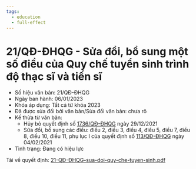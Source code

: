 ```yaml
---
tags:
  - education
  - full-effect
---
```


# 21/QĐ-ĐHQG - Sửa đổi, bổ sung một số điều của Quy chế tuyển sinh trình độ thạc sĩ và tiến sĩ 

- Số hiệu văn bản: 21/QĐ-ĐHQG 
- Ngày ban hành: 06/01/2023
- Khóa áp dụng: Tất cả từ khóa 2023
- Đã được sửa đổi bởi văn bản/Sửa đổi văn bản: chưa rõ
- Kế thừa từ văn bản: 
    - Hủy bỏ quyết định số [1736/QĐ-ĐHQG](1736-QD-DHQG.md) ngày 29/12/2021
    - Sửa đổi, bổ sung các điều: điều 2, điều 3, điều 4, điều 5, điều 7, điều 8, điều 10, điều 11, phụ lục I của quyết định số [113/QĐ-ĐHQG](113-QD-DHQG.md) ngày 04/02/2021
- Tình trạng: Đang có hiệu lực

Tải về quyết định: [21-QĐ-ĐHQG-sua-doi-quy-che-tuyen-sinh.pdf](../files/2023QuyDinhMaster/21-QD-DHQG-sua-doi-quy-che-tuyen-sinh.pdf)